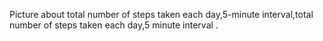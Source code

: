 Picture about total number of steps taken each day,5-minute interval,total number of 
steps taken each day,5 minute interval .
